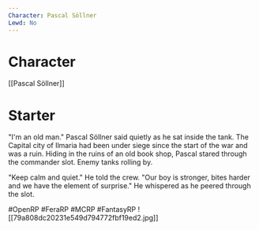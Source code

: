 ```yaml
---
Character: Pascal Söllner
Lewd: No
---
```

# Character
[[Pascal Söllner]]
# Starter
"I'm an old man." Pascal Söllner said quietly as he sat inside the tank. The Capital city of Ilmaria had been under siege since the start of the war and was a ruin. Hiding in the ruins of an old book shop, Pascal stared through the commander slot. Enemy tanks rolling by.

"Keep calm and quiet." He told the crew. "Our boy is stronger, bites harder and we have the element of surprise." He whispered as he peered through the slot.

#OpenRP #FeraRP #MCRP #FantasyRP
![[79a808dc20231e549d794772fbf19ed2.jpg]]